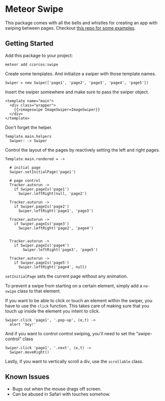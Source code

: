 # Meteor Swipe

This package comes with all the bells and whistles for creating an app with swiping between pages. Checkout [this repo for some examples](https://github.com/ccorcos/meteor-swipe-examples).

## Getting Started

Add this package to your project:

```
meteor add ccorcos:swipe
```

Create some templates. And initialize a swiper with those template names.

`Swiper = new Swipe(['page1', 'page2', 'page3', 'page4', 'page5'])`

Insert the swiper somewhere and make sure to pass the swiper object.

```
<template name="main">
  <div class="wrapper">
    {{>imageswipe ImageSwiper=ImageSwiper}}
  </div>
</template>
```

Don't forget the helper.

```
Template.main.helpers
  Swiper: -> Swiper
```

Control the layout of the pages by reactively setting the left and right
pages.

```
Template.main.rendered = ->

  # initial page
  Swiper.setInitialPage('page1')

  # page control
  Tracker.autorun ->
    if Swiper.pageIs('page1')
      Swiper.leftRight(null, 'page2')

  Tracker.autorun ->
    if Swiper.pageIs('page2')
      Swiper.leftRight('page1', 'page3')

  Tracker.autorun ->
    if Swiper.pageIs('page3')
      Swiper.leftRight('page2', 'page4')


  Tracker.autorun ->
    if Swiper.pageIs('page4')
        Swiper.leftRight('page3', 'page5')

  Tracker.autorun ->
    if Swiper.pageIs('page5')
      Swiper.leftRight('page4', null)
```

`setInitialPage` sets the current page without any animation.

To prevent a swipe from starting on a certain element, simply add a `no-swipe`
class to that element.

If you want to be able to click or touch an element within the swiper, you have
to use the `click` function. This takes care of making sure that you
touch up inside the element you intent to click.

```
Swiper.click 'page1', '.pop-up', (e,t) ->
  alert 'hey!'
```

And if you want to control control swiping, you'll need to set the "swipe-control" class
```
Swiper.click 'page1', '.next', (e,t) ->
  Swiper.moveRight()
```

Lastly, if you want to vertically scroll a div, use the `scrollable` class.


## Known Issues
- Bugs out when the mouse drags off screen.
- Can be abused in Safari with touches somehow.
